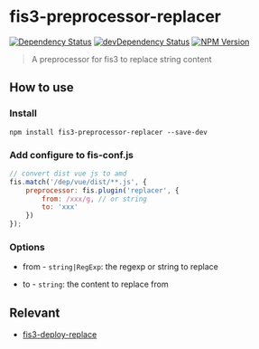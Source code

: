 fis3-preprocessor-replacer
======
[![Dependency Status](https://david-dm.org/wuhy/fis3-preprocessor-replacer.svg)](https://david-dm.org/wuhy/fis3-preprocessor-replacer) [![devDependency Status](https://david-dm.org/wuhy/fis3-preprocessor-replacer/dev-status.svg)](https://david-dm.org/wuhy/fis3-preprocessor-replacer#info=devDependencies) [![NPM Version](https://img.shields.io/npm/v/fis3-preprocessor-replacer.svg?style=flat)](https://npmjs.org/package/fis3-preprocessor-replacer)

> A preprocessor for fis3 to replace string content

## How to use

### Install

```shell
npm install fis3-preprocessor-replacer --save-dev
```

### Add configure to fis-conf.js

```js
// convert dist vue js to amd
fis.match('/dep/vue/dist/**.js', {
    preprocessor: fis.plugin('replacer', {
        from: /xxx/g, // or string
        to: 'xxx'
    })
});
```

### Options

* from - `string|RegExp`: the regexp or string to replace

* to - `string`: the content to replace from

## Relevant

* [fis3-deploy-replace](https://github.com/fex-team/fis3-deploy-replace)
